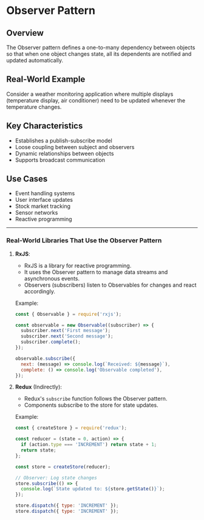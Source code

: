 # Observer Pattern

## Overview
The Observer pattern defines a one-to-many dependency between objects so that when one object changes state, all its dependents are notified and updated automatically.

## Real-World Example
Consider a weather monitoring application where multiple displays (temperature display, air conditioner) need to be updated whenever the temperature changes.

## Key Characteristics
- Establishes a publish-subscribe model
- Loose coupling between subject and observers
- Dynamic relationships between objects
- Supports broadcast communication

## Use Cases
- Event handling systems
- User interface updates
- Stock market tracking
- Sensor networks
- Reactive programming

--- 

### Real-World Libraries That Use the Observer Pattern

1. **RxJS**:
   - RxJS is a library for reactive programming.
   - It uses the Observer pattern to manage data streams and asynchronous events.
   - Observers (subscribers) listen to Observables for changes and react accordingly.
   
   Example:
   ```javascript
   const { Observable } = require('rxjs');
   
   const observable = new Observable((subscriber) => {
     subscriber.next('First message');
     subscriber.next('Second message');
     subscriber.complete();
   });

   observable.subscribe({
     next: (message) => console.log(`Received: ${message}`),
     complete: () => console.log('Observable completed'),
   });
   ```

2. **Redux** (Indirectly):
   - Redux's `subscribe` function follows the Observer pattern.
   - Components subscribe to the store for state updates.

   Example:
   ```javascript
   const { createStore } = require('redux');
   
   const reducer = (state = 0, action) => {
     if (action.type === 'INCREMENT') return state + 1;
     return state;
   };
   
   const store = createStore(reducer);

   // Observer: Log state changes
   store.subscribe(() => {
     console.log(`State updated to: ${store.getState()}`);
   });

   store.dispatch({ type: 'INCREMENT' });
   store.dispatch({ type: 'INCREMENT' });
   ```
